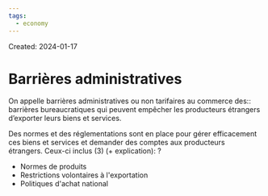 ```yaml
---
tags:
  - economy
---
```

Created: 2024-01-17

# Barrières administratives
On appelle barrières administratives ou non tarifaires au commerce des:: barrières bureaucratiques qui peuvent empêcher les producteurs étrangers d’exporter leurs biens et services.
<!--SR:!2024-02-02,9,230-->

Des normes et des réglementations sont en place pour gérer efficacement ces biens et services et demander des comptes aux producteurs étrangers. Ceux-ci inclus (3) (+ explication):
?
- Normes de produits
- Restrictions volontaires à l'exportation
- Politiques d'achat national
<!--SR:!2024-01-27,3,150-->